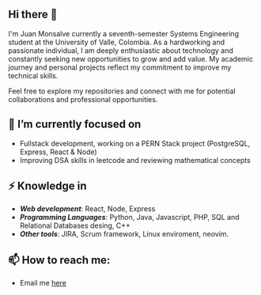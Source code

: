 ## Hi there 👋

I'm Juan Monsalve currently a seventh-semester Systems Engineering student at the University of Valle, Colombia. As a hardworking and passionate individual, I am deeply enthusiastic about technology and constantly seeking new opportunities to grow and add value. My academic journey and personal projects reflect my commitment to improve my technical skills.

Feel free to explore my repositories and connect with me for potential collaborations and professional opportunities.

## 🔭 I’m currently focused on
+ Fullstack development, working on a PERN Stack project (PostgreSQL, Express, React & Node)
+ Improving DSA skills in leetcode and reviewing mathematical concepts

## ⚡ Knowledge in
+ ***Web development***: React, Node, Express
+ ***Programming Languages***: Python, Java, Javascript, PHP, SQL and Relational Databases desing, C++
+ ***Other tools***: JIRA, Scrum framework, Linux enviroment, neovim.

## 📫 How to reach me:
+ Email me [here](mailto:juanmonsalve@protonmail.com)
<!--
**jfmonsa/jfmonsa** is a ✨ _special_ ✨ repository because its `README.md` (this file) appears on your GitHub profile.

Here are some ideas to get you started:

- 🔭 I’m currently working on ...
- 🌱 I’m currently learning ...
- 👯 I’m looking to collaborate on ...
- 🤔 I’m looking for help with ...
- 💬 Ask me about ...
- 📫 How to reach me: ...
- 😄 Pronouns: ...
- ⚡ Fun fact: ...
-->
